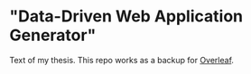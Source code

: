 # "Data-Driven Web Application Generator"
Text of my thesis. This repo works as a backup for [Overleaf](https://www.overleaf.com/).
